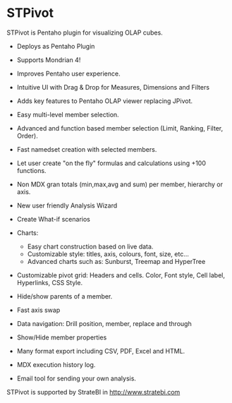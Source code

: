 # STPivot

STPivot is Pentaho plugin for visualizing OLAP cubes.

* Deploys as Pentaho Plugin
* Supports Mondrian 4!

* Improves Pentaho user experience.
* Intuitive UI with Drag & Drop for Measures, Dimensions and Filters
* Adds key features to Pentaho OLAP viewer replacing JPivot.
* Easy multi-level member selection.
* Advanced and function based member selection (Limit, Ranking, Filter, Order).
* Fast namedset creation with selected members.
* Let user create "on the fly" formulas and calculations using +100 functions.
* Non MDX gran totals (min,max,avg and sum) per member, hierarchy or axis.
* New user friendly Analysis Wizard
* Create What-if scenarios
* Charts:
  - Easy chart construction based on live data. 
  - Customizable style: titles, axis, colours, font, size, etc...
  - Advanced charts such as: Sunburst, Treemap and HyperTree
* Customizable pivot grid: Headers and cells. Color, Font style, Cell label, Hyperlinks, CSS Style.
* Hide/show parents of a member.
* Fast axis swap
* Data navigation: Drill position, member, replace and through
* Show/Hide member properties
* Many format export including CSV, PDF, Excel and HTML.
* MDX execution history log.
* Email tool for sending your own analysis.

STPivot is supported by StrateBI in http://www.stratebi.com
